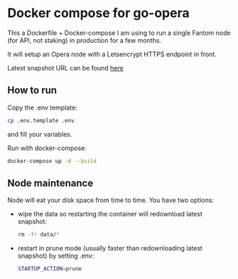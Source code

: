# Docker compose for go-opera

This a Dockerfile + Docker-compose I am using to run a single Fantom node (for API, not staking) in production for a few months.

It will setup an Opera node with a Letsencrypt HTTPS endpoint in front.

Latest snapshot URL can be found [here](https://docs.fantom.foundation/node/snapshot-download#pruned-datadir)

## How to run

Copy the .env template:

```bash
cp .env.template .env
```

and fill your variables.

Run with docker-compose:

```bash
docker-compose up -d --build
```

## Node maintenance

Node will eat your disk space from time to time. You have two options:

* wipe the data so restarting the container will redownload latest snapshot:

  ```bash
  rm -fr data/*
  ```

* restart in prune mode (usually faster than redownloading latest snapshot) by setting .env:

  ```bash
  STARTUP_ACTION=prune
  ```
